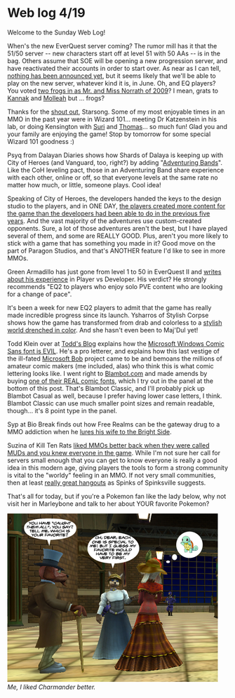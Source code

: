 # Web log 4/19

Welcome to the Sunday Web Log!

When's the new EverQuest server coming? The rumor mill has it that the 51/50 server -- new characters start off at level 51 with 50 AAs -- is in the bag. Others assume that SOE will be opening a new progression server, and have reactivated their accounts in order to start over. As near as I can tell, [nothing has been announced yet](http://forums.station.sony.com/eq/posts/list.m?topic_id=148971), but it seems likely that we'll be able to play on the new server, whatever kind it is, in June. Oh, and EQ players? You voted [two frogs in as Mr. and Miss Norrath of 2009](http://eqplayers.station.sony.com/news_article.vm?id=51424)? I mean, grats to [Kannak](http://eqplayers.station.sony.com/news_article.vm?id=51422) and [Molleah](http://eqplayers.station.sony.com/news_article.vm?id=51423) but ... frogs?

Thanks for the [shout out](http://starsongky.livejournal.com/246881.html), Starsong. Some of my most enjoyable times in an MMO in the past year were in Wizard 101... meeting Dr Katzenstein in his lab, or doing Kensington with [Suri](http://notadiary.typepad.com/) and [Thomas](http://thefriendlynecromancer.blogspot.com/)... so much fun! Glad you and your family are enjoying the game! Stop by tomorrow for some special Wizard 101 goodness :)

Psyq from Dalayan Diaries shows how Shards of Dalaya is keeping up with City of Heroes (and Vanguard, too, right?) by adding "[Adventuring Bands](http://dalayan.wordpress.com/2009/04/19/sod-innovation-no-1-the-adventuring-band/)". Like the CoH leveling pact, those in an Adventuring Band share experience with each other, online or off, so that everyone levels at the same rate no matter how much, or little, someone plays. Cool idea!

Speaking of City of Heroes, the developers handed the keys to the design studio to the players, and in ONE DAY, [the players created more content for the game than the developers had been able to do in the previous five years](http://www.massively.com/2009/04/18/city-of-heroes-player-created-content-surpasses-devs-in-24-hour/). And the vast majority of the adventures use custom-created opponents. Sure, a lot of those adventures aren't the best, but I have played several of them, and some are REALLY GOOD. Plus, aren't you more likely to stick with a game that has something you made in it? Good move on the part of Paragon Studios, and that's ANOTHER feature I'd like to see in more MMOs.

Green Armadillo has just gone from level 1 to 50 in EverQuest II and [writes about his experience](http://playervsdeveloper.blogspot.com/2009/04/reviewing-1-50-in-eq2.html) in Player vs Developer. His verdict? He strongly recommends "EQ2 to players who enjoy solo PVE content who are looking for a change of pace".

It's been a week for new EQ2 players to admit that the game has really made incredible progress since its launch. Ysharros of Stylish Corpse shows how the game has transformed from drab and colorless to a [stylish world drenched in color](http://stylishcorpse.wordpress.com/2009/04/18/colourful-is-the-new-brown/). And she hasn't even been to Maj'Dul yet!

Todd Klein over at [Todd's Blog](http://kleinletters.com) explains how the [Microsoft Windows Comic Sans font is EVIL](http://kleinletters.com/Blog/?p=3599). He's a pro letterer, and explains how this last vestige of the ill-fated [Microsoft Bob](http://en.wikipedia.org/wiki/Microsoft_Bob) project came to be and bemoans the millions of amateur comic makers (me included, alas) who think this is what comic lettering looks like. I went right to [Blambot.com](http://blambot.com) and made amends by buying [one of their REAL comic fonts](http://blambot.com/fonts.shtml), which I try out in the panel at the bottom of this post. That's Blambot Classic, and I'll probably pick up Blambot Casual as well, because I prefer having lower case letters, I think. Blambot Classic can use much smaller point sizes and remain readable, though... it's 8 point type in the panel.

Syp at Bio Break finds out how Free Realms can be the gateway drug to a MMO addiction when he [lures his wife to the Bright Side](http://biobreak.wordpress.com/2009/04/18/free-realms-temptation/).

Suzina of Kill Ten Rats [liked MMOs better back when they were called MUDs and you knew everyone in the game](http://www.killtenrats.com/2009/04/19/small-world-vs-big-world/). While I'm not sure her call for servers small enough that you can get to know everyone is really a good idea in this modern age, giving players the tools to form a strong community is vital to the "worldy" feeling in an MMO. If not very small communities, then at least [really great hangouts](http://spinksville.wordpress.com/2009/04/19/social-media-vs-in-game-hangout/) as Spinks of Spinksville suggests. 

That's all for today, but if you're a Pokemon fan like the lady below, why not visit her in Marleybone and talk to her about YOUR favorite Pokemon? 

![Marleybone Pokemon](../uploads/2009/04/marleybonepokemon.jpg "Marleybone Pokemon")  
*Me, I liked Charmander better.*
